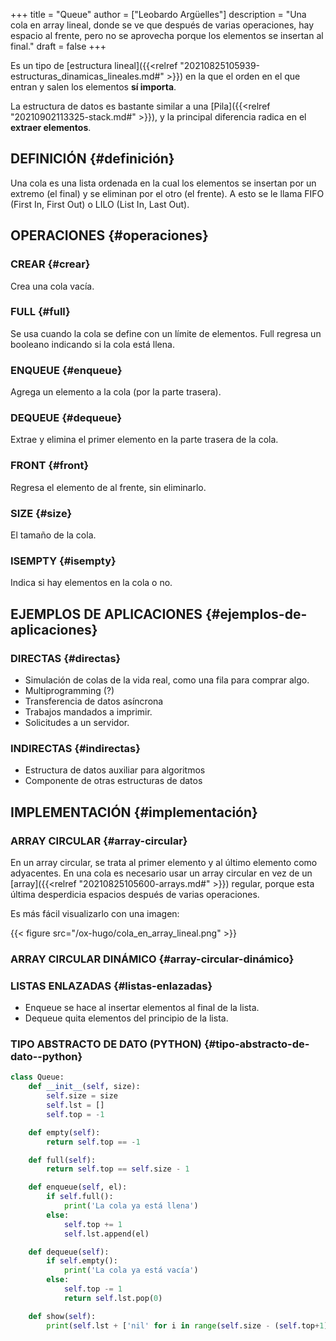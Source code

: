 +++
title = "Queue"
author = ["Leobardo Argüelles"]
description = "Una cola en array lineal, donde se ve que después de varias operaciones, hay espacio al frente, pero no se aprovecha porque los elementos se insertan al final."
draft = false
+++

Es un tipo de [estructura lineal]({{<relref "20210825105939-estructuras_dinamicas_lineales.md#" >}}) en la que el orden en el que entran y
salen los elementos **sí importa**.

La estructura de datos es bastante similar a una [Pila]({{<relref "20210902113325-stack.md#" >}}), y la principal
diferencia radica en el **extraer elementos**.


## DEFINICIÓN {#definición}

Una cola es una lista ordenada en la cual los elementos se insertan por
un extremo (el final) y se eliminan por el otro (el frente).
A esto se le llama FIFO (First In, First Out) o LILO (List In, Last Out).


## OPERACIONES {#operaciones}


### CREAR {#crear}

Crea una cola vacía.


### FULL {#full}

Se usa cuando la cola se define con un límite de
elementos.
Full regresa un booleano indicando si la cola está llena.


### ENQUEUE {#enqueue}

Agrega un elemento a la cola (por la parte trasera).


### DEQUEUE {#dequeue}

Extrae y elimina el primer elemento en la parte trasera de
la cola.


### FRONT {#front}

Regresa el elemento de al frente, sin eliminarlo.


### SIZE {#size}

El tamaño de la cola.


### ISEMPTY {#isempty}

Indica si hay elementos en la cola o no.


## EJEMPLOS DE APLICACIONES {#ejemplos-de-aplicaciones}


### DIRECTAS {#directas}

-   Simulación de colas de la vida real, como una fila para comprar algo.
-   Multiprogramming (?)
-   Transferencia de datos asíncrona
-   Trabajos mandados a imprimir.
-   Solicitudes a un servidor.


### INDIRECTAS {#indirectas}

-   Estructura de datos auxiliar para algoritmos
-   Componente de otras estructuras de datos


## IMPLEMENTACIÓN {#implementación}


### ARRAY CIRCULAR {#array-circular}

En un array circular, se trata al primer elemento y al último elemento
como adyacentes.
En una cola es necesario usar un array circular en vez de un [array]({{<relref "20210825105600-arrays.md#" >}})
regular, porque esta última desperdicia espacios después de varias
operaciones.

Es más fácil visualizarlo con una imagen:

{{< figure src="/ox-hugo/cola_en_array_lineal.png" >}}


### ARRAY CIRCULAR DINÁMICO {#array-circular-dinámico}


### LISTAS ENLAZADAS {#listas-enlazadas}

-   Enqueue se hace al insertar elementos al final de la lista.
-   Dequeue quita elementos del principio de la lista.


### TIPO ABSTRACTO DE DATO (PYTHON) {#tipo-abstracto-de-dato--python}

```python
class Queue:
    def __init__(self, size):
        self.size = size
        self.lst = []
        self.top = -1

    def empty(self):
        return self.top == -1

    def full(self):
        return self.top == self.size - 1

    def enqueue(self, el):
        if self.full():
            print('La cola ya está llena')
        else:
            self.top += 1
            self.lst.append(el)

    def dequeue(self):
        if self.empty():
            print('La cola ya está vacía')
        else:
            self.top -= 1
            return self.lst.pop(0)

    def show(self):
        print(self.lst + ['nil' for i in range(self.size - (self.top+1))])

```
